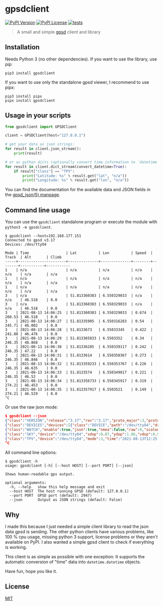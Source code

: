 # gpsdclient

[![PyPI Version][pypi-version]][pypi-url]
[![PyPI License][pypi-license]][mit-license]
[![tests][test-badge]][test-url]

> A small and simple [gpsd](https://gpsd.gitlab.io/gpsd) client and library

## Installation

Needs Python 3 (no other dependencies).
If you want to use the library, use pip:

```
pip3 install gpsdclient
```

If you want to use only the standalone gpsd viewer, I recommend to use pipx:

```
pip3 install pipx
pipx install gpsdclient
```

## Usage in your scripts

```python
from gpsdclient import GPSDClient

client = GPSDClient(host="127.0.0.1")

# get your data as json strings:
for result in client.json_stream():
    print(result)

# or as python dicts (optionally convert time information to `datetime` objects)
for result in client.dict_stream(convert_datetime=True):
    if result["class"] == "TPV":
        print("Latitude: %s" % result.get("lat", "n/a"))
        print("Longitude: %s" % result.get("lon", "n/a"))
```

You can find the documentation for the available data and JSON fields in the
[gpsd_json(5) manpage](https://www.mankier.com/5/gpsd_json).

## Command line usage

You can use the `gpsdclient` standalone program or execute the module with
`python3 -m gpsdclient`.

```
$ gpsdclient --host=192.168.177.151
Connected to gpsd v3.17
Devices: /dev/ttyO4

Mode | Time                 | Lat          | Lon          | Speed  | Track  | Alt       | Climb
-----+----------------------+--------------+--------------+--------+--------+-----------+-----------
1    | n/a                  | n/a          | n/a          | n/a    | n/a    | n/a       | n/a
1    | n/a                  | n/a          | n/a          | n/a    | n/a    | n/a       | n/a
1    | n/a                  | n/a          | n/a          | n/a    | n/a    | n/a       | n/a
3    | n/a                  | 51.813360383 | 6.550329033  | n/a    | n/a    | 46.518    | 0.0
3    | n/a                  | 51.813360383 | 6.550329033  | n/a    | n/a    | 46.518    | 0.0
3    | 2021-08-13 14:06:25  | 51.813360383 | 6.550329033  | 0.674  | 260.53 | 46.518    | 0.0
3    | 2021-08-13 14:06:27  | 51.81335905  | 6.550316283  | 0.54   | 245.71 | 46.002    | 0.0
3    | 2021-08-13 14:06:28  | 51.8133673   | 6.55033345   | 0.422  | 241.88 | 46.476    | 0.0
3    | 2021-08-13 14:06:29  | 51.813365833 | 6.5503352    | 0.34   | 246.35 | 46.868    | 0.0
3    | 2021-08-13 14:06:30  | 51.81336285  | 6.550339117  | 0.242  | 246.35 | 47.22     | 0.0
3    | 2021-08-13 14:06:31  | 51.8133614   | 6.550350367  | 0.273  | 246.35 | 46.846    | 0.0
3    | 2021-08-13 14:06:32  | 51.813359233 | 6.550353767  | 0.226  | 246.35 | 46.635    | 0.0
3    | 2021-08-13 14:06:33  | 51.8133574   | 6.550349817  | 0.221  | 246.35 | 46.52     | 0.0
3    | 2021-08-13 14:06:34  | 51.813356733 | 6.550345917  | 0.319  | 274.21 | 46.453    | 0.0
3    | 2021-08-13 14:06:35  | 51.813357917 | 6.5503521    | 0.149  | 274.21 | 46.529    | 0.0
^C
```

Or use the raw json mode:

```json
$ gpsdclient --json
{"class":"VERSION","release":"3.17","rev":"3.17","proto_major":3,"proto_minor":12}
{"class":"DEVICES","devices":[{"class":"DEVICE","path":"/dev/ttyO4","driver":"NMEA0183","activated":"2021-08-13T12:25:00.896Z","flags":1,"native":0,"bps":9600,"parity":"N","stopbits":1,"cycle":1.00}]}
{"class":"WATCH","enable":true,"json":true,"nmea":false,"raw":0,"scaled":false,"timing":false,"split24":false,"pps":false}
{"class":"SKY","device":"/dev/ttyO4","xdop":0.87,"ydop":1.86,"vdop":0.93,"tdop":2.26,"hdop":1.36,"gdop":3.96,"pdop":1.65,"satellites":[{"PRN":1,"el":84,"az":318,"ss":22,"used":true},{"PRN":22,"el":78,"az":234,"ss":16,"used":true},{"PRN":21,"el":72,"az":115,"ss":0,"used":false},{"PRN":3,"el":55,"az":239,"ss":19,"used":true},{"PRN":17,"el":34,"az":309,"ss":20,"used":true},{"PRN":32,"el":32,"az":53,"ss":32,"used":true},{"PRN":8,"el":21,"az":172,"ss":13,"used":false},{"PRN":14,"el":18,"az":274,"ss":13,"used":false},{"PRN":131,"el":10,"az":115,"ss":0,"used":false},{"PRN":19,"el":9,"az":321,"ss":33,"used":true},{"PRN":4,"el":4,"az":187,"ss":0,"used":false},{"PRN":31,"el":1,"az":106,"ss":0,"used":false},{"PRN":69,"el":80,"az":115,"ss":17,"used":true},{"PRN":84,"el":73,"az":123,"ss":0,"used":false},{"PRN":85,"el":42,"az":318,"ss":26,"used":true},{"PRN":68,"el":33,"az":39,"ss":0,"used":false},{"PRN":70,"el":27,"az":208,"ss":0,"used":false},{"PRN":76,"el":12,"az":330,"ss":19,"used":true},{"PRN":83,"el":12,"az":133,"ss":16,"used":false},{"PRN":77,"el":9,"az":18,"ss":0,"used":false}]}
{"class":"TPV","device":"/dev/ttyO4","mode":3,"time":"2021-08-13T12:25:01.000Z","ept":0.005,"lat":51.813525983,"lon":6.550081367,"alt":63.037,"epx":13.150,"epy":27.967,"epv":21.390,"track":211.3400,"speed":0.000,"climb":0.000,"eps":62.58,"epc":42.78}
^C
```

All command line options:

```
$ gpsdclient -h
usage: gpsdclient [-h] [--host HOST] [--port PORT] [--json]

Shows human-readable gps output.

optional arguments:
  -h, --help   show this help message and exit
  --host HOST  The host running GPSD (default: 127.0.0.1)
  --port PORT  GPSD port (default: 2947)
  --json       Output as JSON strings (default: False)
```

## Why

I made this because I just needed a simple client library to read the json data gpsd is
sending.
The other python clients have various problems, like 100 % cpu usage, missing python 3
support, license problems or they aren't available on PyPI. I also wanted a simple gpsd
client to check if everything is working.

This client is as simple as possible with one exception: It supports the automatic
conversion of "time" data into `datetime.datetime` objects.

Have fun, hope you like it.

## License

[MIT][mit-license]

<!-- Badges -->

[pypi-version]: https://img.shields.io/pypi/v/gpsdclient
[pypi-license]: https://img.shields.io/pypi/l/gpsdclient
[pypi-url]: https://pypi.org/project/gpsdclient/
[mit-license]: https://choosealicense.com/licenses/mit/
[test-badge]: https://github.com/tfeldmann/gpsdclient/actions/workflows/tests.yml/badge.svg?branch=main
[test-url]: https://github.com/tfeldmann/gpsdclient/actions/workflows/tests.yml
